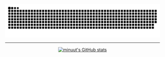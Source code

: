 <p align="center">
  <img src="https://github.com/minuut/minuut/blob/output/github-contribution-grid-snake-dark.svg" alt="snake gif">
</p>

***

<p align="center">
  <a href="https://github.com/minuut/github-readme-stats">
    <img src="https://github-readme-stats.vercel.app/api?username=minuut&show_icons=true&theme=shadow_green&hide=prs,issues,contribs" alt="minuut's GitHub stats">
  </a>
</p>
